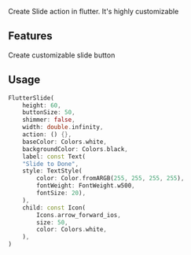 <!-- 
This README describes the package. If you publish this package to pub.dev,
this README's contents appear on the landing page for your package.

For information about how to write a good package README, see the guide for
[writing package pages](https://dart.dev/guides/libraries/writing-package-pages). 

For general information about developing packages, see the Dart guide for
[creating packages](https://dart.dev/guides/libraries/create-library-packages)
and the Flutter guide for
[developing packages and plugins](https://flutter.dev/developing-packages). 
-->

Create Slide action in flutter. It's highly customizable

## Features

Create customizable slide button

<!-- ## Getting started

TODO: List prerequisites and provide or point to information on how to
start using the package. -->

## Usage

```dart
FlutterSlide(
    height: 60,
    buttonSize: 50,
    shimmer: false,
    width: double.infinity,
    action: () {},
    baseColor: Colors.white,
    backgroundColor: Colors.black,
    label: const Text(
    "Slide to Done",
    style: TextStyle(
        color: Color.fromARGB(255, 255, 255, 255),
        fontWeight: FontWeight.w500,
        fontSize: 20),
    ),
    child: const Icon( 
        Icons.arrow_forward_ios,
        size: 50,
        color: Colors.white,
    ),
)
```

<!-- ## Additional information

TODO: Tell users more about the package: where to find more information, how to 
contribute to the package, how to file issues, what response they can expect 
from the package authors, and more. -->
